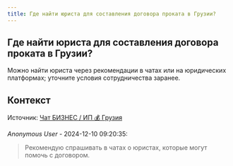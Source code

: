 ```yaml
---
title: Где найти юриста для составления договора проката в Грузии?
---
```


## Где найти юриста для составления договора проката в Грузии?

Можно найти юриста через рекомендации в чатах или на юридических платформах; уточните условия сотрудничества заранее.

## Контекст

Источник: [Чат БИЗНЕС / ИП 💰 Грузия](https://t.me/ip_ge)

_Anonymous User_ - 2024-12-10 09:20:35:

> Рекомендую спрашивать в чатах о юристах, которые могут помочь с договором.
